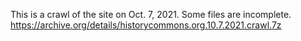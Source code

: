 This is a crawl of the site on Oct. 7, 2021. Some files are incomplete.
https://archive.org/details/historycommons.org.10.7.2021.crawl.7z
